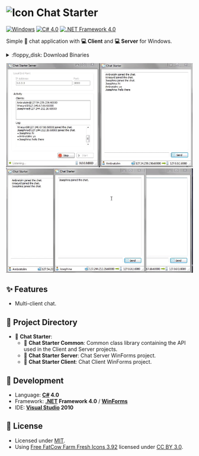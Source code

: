 # ![Icon](./Chat%20Starter%20Client/icon.ico?raw=true) Chat Starter

[![Windows](https://img.shields.io/badge/Windows-blue?logo=windows)](https://github.com/topics/windows)
[![C# 4.0](https://img.shields.io/badge/C%23-4.0-blue?logo=c-sharp)](https://github.com/topics/csharp)
[![.NET Framework 4.0](https://img.shields.io/badge/.NET%20Framework-4.0-blue?logo=dot-net)](https://github.com/topics/dotnet)

Simple 💬 chat application with **💻 Client** and **💻 Server** for Windows.

<details>
  <summary>:floppy_disk: Download Binaries</summary>

  - <img src="./Chat%20Starter%20Client/icon.ico" alt="" width="16"> [**Chat Starter Server.exe**](./Chat%20Starter%20Server/bin/Release/Chat%20Starter%20Server.exe?raw=true)
  - <img src="./Chat%20Starter%20Server/icon.ico" alt="" width="16"> [**Chat Starter Client.exe**](./Chat%20Starter%20Client/bin/Release/Chat%20Starter%20Client.exe?raw=true)
  - :package: [**Chat Starter Common.dll**](./Chat%20Starter%20Common/bin/Release/Chat%20Starter%20Common.dll?raw=true) :information_source: _Keep it alongside executables._
</details>

![Screenshot 1](screenshot_1.gif?raw=true)
![Screenshot 2](screenshot_2.gif?raw=true)

## ✨ Features
- Multi-client chat.

## :open_file_folder: Project Directory

- :open_file_folder: **Chat Starter**:
  - :file_folder: **Chat Starter Common**: Common class library containing the API used in the Client and Server projects.
  - :file_folder: **Chat Starter Server**: Chat Server WinForms project.
  - :file_folder: **Chat Starter Client**: Chat Client WinForms project.


## :rocket: Development
- Language: **[C#](https://github.com/dotnet/csharplang) 4.0**
- Framework: **[.NET](https://github.com/dotnet) Framework 4.0** / **[WinForms](https://github.com/dotnet/winforms)**
- IDE: **[Visual Studio](https://github.com/microsoft) 2010**

## :page_facing_up: License
- Licensed under [MIT](./LICENSE).
- Using [Free FatCow Farm Fresh Icons 3.92](http://www.fatcow.com/free-icons) licensed under [CC BY 3.0](https://creativecommons.org/licenses/by/3.0/us).